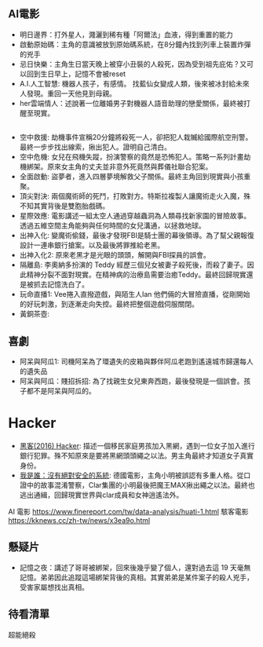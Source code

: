 ## AI電影
- 明日邊界：打外星人，濺灑到稀有種「阿爾法」血液，得到重置的能力
- 啟動原始碼：主角的意識被放到原始碼系統，在8分鐘內找到列車上裝置炸彈的兇手
- 忌日快樂：主角生日當天晚上被穿小丑裝的人殺死，因為受到祖先庇佑？又可以回到生日早上，記憶不會被reset
- A.I.人工智慧: 機器人孩子，有感情。 找藍仙女變成人類，後來被冰封給未來人發現。重回一天他見到母親。
- her雲端情人：述說著一位離婚男子對機器人語音助理的戀愛關係，最終被打醒至現實。



## 
- 空中救援: 劫機事件宣稱20分鐘將殺死一人，卻把犯人栽贓給國際航空刑警。最終一步步找出線索，揪出犯人。證明自己清白。
- 空中危機: 女兒在飛機失蹤，扮演警察的竟然是恐怖犯人。策略一系列計畫劫機綁架。原來女主角的丈夫並非意外死竟然與葬儀社聯合犯案。
- 全面啟動: 盜夢者，進入四層夢境解救父子關係。最終主角回到現實與小孩重聚。
- 頂尖對決: 兩個魔術師的死鬥，打敗對方。特斯拉複製人讓魔術走火入魔，殊不知其實背後是雙胞胎戲碼。
- 星際效應: 電影講述一組太空人通過穿越蟲洞為人類尋找新家園的冒險故事。透過五維空間主角能夠與任何時間的女兒溝通，以拯救地球。
- 出神入化: 變魔術偷錢，最後才發現FBI是騎士團的幕後領導。為了幫父親報復設計一連串銀行搶案。以及最後將罪推給老黑。
- 出神入化2: 原來老黑才是光眼的頭頭，解開與FBI探員的誤會。
- 隔離島: 李奧納多扮演的 Teddy 經歷三個兒女被妻子殺死後，而殺了妻子。因此精神分裂不面對現實。在精神病的治療島需要治癒Teddy。最終回歸現實還是被抓去記憶洗白了。
- 玩命直播1: Vee捲入直撥遊戲，與陌生人Ian 他們倆的大冒險直播，從剛開始的好玩刺激，到逐漸走向失控。最終把整個遊戲伺服關閉。
- 黃銅茶壺:

## 喜劇
- 阿呆與阿瓜1: 司機阿呆為了環遺失的皮箱與夥伴阿瓜老跑到遙遠城市歸還每人的遺失品
- 阿呆與阿瓜：賤招拆招: 為了找親生女兒東奔西跑，最後發現是一個誤會。孩子都不是阿呆與阿瓜的。

# Hacker
- [黑客(2016) Hacker](https://www.youtube.com/watch?v=WuW8Nnzas78): 描述一個移民家庭男孩加入黑網，遇到一位女子加入進行銀行犯罪。殊不知原來是要將黑網頭頭繩之以法。男主角最終才知道女子真實身份。
- [我是誰：沒有絕對安全的系統](): 德國電影，主角小明被誤認有多重人格。從口證中的故事混淆警察，Clar集團的小明最後把魔王MAX揪出繩之以法。最終也逃出通緝，回歸現實世界與clar成員和女神逍遙法外。



AI 電影 https://www.finereport.com/tw/data-analysis/huati-1.html 
駭客電影 https://kknews.cc/zh-tw/news/x3ea9o.html


## 懸疑片
- 記憶之夜：講述了哥哥被綁架，回來後幾乎變了個人，還對過去這 19 天毫無記憶。弟弟因此追蹤這場綁架背後的真相。其實弟弟是某件案子的殺人兇手，受害家屬想找出真相。

## 待看清單


超能絕殺